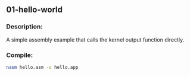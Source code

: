 ## 01-hello-world

### Description:

A simple assembly example that calls the kernel output function directly.

### Compile:
```sh
nasm hello.asm -o hello.app
```